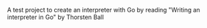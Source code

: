 A test project to create an interpreter with Go by reading "Writing an interpreter in Go" by Thorsten Ball

